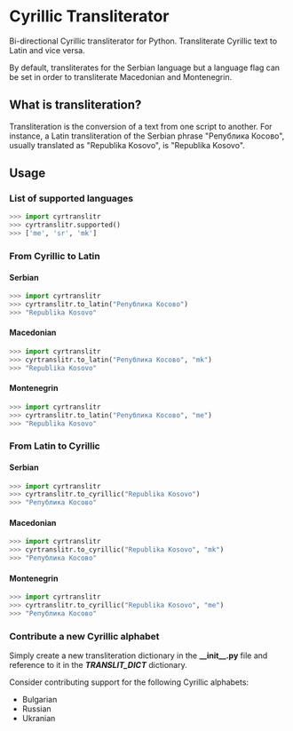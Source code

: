 # Cyrillic Transliterator
Bi-directional Cyrillic transliterator for Python. Transliterate Cyrillic text to Latin and vice versa.

By default, transliterates for the Serbian language but a language flag can be set in order to transliterate Macedonian and Montenegrin.

## What is transliteration?
Transliteration is the conversion of a text from one script to another. For instance, a Latin transliteration of the Serbian phrase "Република Косово", usually translated as "Republika Kosovo", is "Republika Kosovo".

## Usage
### List of supported languages
```python
>>> import cyrtranslitr
>>> cyrtranslitr.supported()
>>> ['me', 'sr', 'mk']
```
### From Cyrillic to Latin
#### Serbian
```python
>>> import cyrtranslitr
>>> cyrtranslitr.to_latin("Република Косово")
>>> "Republika Kosovo"
```
#### Macedonian
```python
>>> import cyrtranslitr
>>> cyrtranslitr.to_latin("Република Косово", "mk")
>>> "Republika Kosovo"
```
#### Montenegrin
```python
>>> import cyrtranslitr
>>> cyrtranslitr.to_latin("Република Косово", "me")
>>> "Republika Kosovo"
```
### From Latin to Cyrillic
#### Serbian
```python
>>> import cyrtranslitr
>>> cyrtranslitr.to_cyrillic("Republika Kosovo")
>>> "Република Косово"
```
#### Macedonian
```python
>>> import cyrtranslitr
>>> cyrtranslitr.to_cyrillic("Republika Kosovo", "mk")
>>> "Република Косово"
```
#### Montenegrin
```python
>>> import cyrtranslitr
>>> cyrtranslitr.to_cyrillic("Republika Kosovo", "me")
>>> "Република Косово"
```

### Contribute a new Cyrillic alphabet
Simply create a new transliteration dictionary in the **\_\_init\_\_.py** file and reference to it in the _**TRANSLIT\_DICT**_ dictionary.

Consider contributing support for the following Cyrillic alphabets:
- Bulgarian
- Russian
- Ukranian
